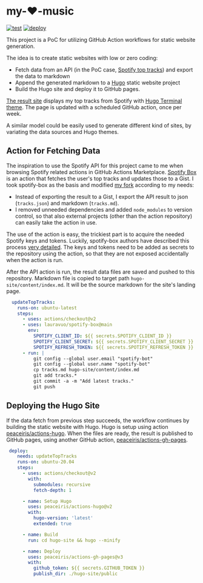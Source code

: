 # my-❤️-music

[![test](https://github.com/lauravuo/my-heart-music/actions/workflows/test.yml/badge.svg)](https://github.com/lauravuo/my-heart-music/actions/workflows/test.yml)
[![deploy](https://github.com/lauravuo/my-heart-music/actions/workflows/deploy.yml/badge.svg)](https://github.com/lauravuo/my-heart-music/actions/workflows/deploy.yml)

This project is a PoC for utilizing GitHub Action workflows for static website generation.

The idea is to create static websites with low or zero coding:

* Fetch data from an API (in the PoC case, [Spotify top tracks](https://developer.spotify.com/console/get-current-user-top-artists-and-tracks/)) and export the data to markdown
* Append the generated  markdown to a [Hugo](https://gohugo.io/) static website project
* Build the Hugo site and deploy it to GitHub pages.

[The result site](https://lauravuo.github.io/my-heart-music/) displays my top tracks from Spotify with [Hugo Terminal theme](https://github.com/panr/hugo-theme-terminal). The page is updated with a scheduled GitHub action, once per week.

A similar model could be easily used to generate different kind of sites, by variating the data sources and Hugo themes.

## Action for Fetching Data

The inspiration to use the Spotify API for this project came to me when browsing Spotify related actions in GitHub Actions Marketplace. [Spotify Box](https://github.com/marketplace/actions/spotify-box) is an action that fetches the user's top tracks and updates those to a Gist. I took spotify-box as the basis and modified [my fork](https://github.com/lauravuo/spotify-box) according to my needs:
* Instead of exporting the result to a Gist, I export the API result to json (`tracks.json`) and markdown (`tracks.md`).
* I removed unneeded dependencies and added `node_modules` to version control, so that also external projects (other than the action repository) can easily take the action in use.

The use of the action is easy, the trickiest part is to acquire the needed Spotify keys and tokens. Luckily, spotify-box authors have described this process [very detailed](https://github.com/marketplace/actions/spotify-box#1-create-new-spotify-application). The keys and tokens need to be added as secrets to the repository using the action, so that they are not exposed accidentally when the action is run.

After the API action is run, the result data files are saved and pushed to this repository. Markdown file is copied to target path `hugo-site/content/index.md`. It will be the source markdown for the site's landing page.

```yml
  updateTopTracks:
    runs-on: ubuntu-latest
    steps:
      - uses: actions/checkout@v2
      - uses: lauravuo/spotify-box@main
        env:
          SPOTIFY_CLIENT_ID: ${{ secrets.SPOTIFY_CLIENT_ID }}
          SPOTIFY_CLIENT_SECRET: ${{ secrets.SPOTIFY_CLIENT_SECRET }}
          SPOTIFY_REFRESH_TOKEN: ${{ secrets.SPOTIFY_REFRESH_TOKEN }}
      - run: |
          git config --global user.email "spotify-bot"
          git config --global user.name "spotify-bot"
          cp tracks.md hugo-site/content/index.md
          git add tracks.*
          git commit -a -m "Add latest tracks."
          git push
```

## Deploying the Hugo Site

If the data fetch from previous step succeeds, the workflow continues by building the static website with Hugo. Hugo is setup using action [peaceiris/actions-hugo](https://github.com/marketplace/actions/hugo-setup). When the files are ready, the result is published to GitHub pages, using another GitHub action, [peaceiris/actions-gh-pages](https://github.com/marketplace/actions/github-pages-action).

```yml
 deploy:
    needs: updateTopTracks
    runs-on: ubuntu-20.04
    steps:
      - uses: actions/checkout@v2
        with:
          submodules: recursive
          fetch-depth: 1

      - name: Setup Hugo
        uses: peaceiris/actions-hugo@v2
        with:
          hugo-version: 'latest'
          extended: true

      - name: Build
        run: cd hugo-site && hugo --minify

      - name: Deploy
        uses: peaceiris/actions-gh-pages@v3
        with:
          github_token: ${{ secrets.GITHUB_TOKEN }}
          publish_dir: ./hugo-site/public
 ```
